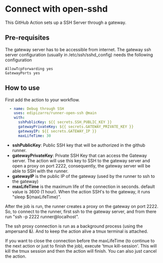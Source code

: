 # Connect with open-sshd

This GitHub Action sets up a SSH Server through a gateway.

## Pre-requisites
The gateway server has to be accessible from internet.
The gateway ssh server configuration (usually in /etc/ssh/sshd_config) needs the following configuration
```
AllowTcpForwarding yes
GatewayPorts yes
```

## How to use

First add the action to your workflow.
```yaml
  - name: Debug through SSH
    uses: edipizarro/runner-open-ssh @main
    with:
      sshPublicKey: ${{ secrets.SSH_PUBLIC_KEY }}
      gatewayPrivateKey: ${{ secrets.GATEWAY_PRIVATE_KEY }}
      gatewayIP: ${{ secrets.GATEWAY_IP }}
      maxLifeTime: 30
```

- **sshPublicKey**: Public SSH key that will be authorized in the github runner.
- **gatewayPrivateKey**: Private SSH Key that can access the Gateway server. The action will use this key to SSH to the gateway server and open a proxy on port 2222, consequently, the gateway server will be able to SSH with the runner.
- **gatewayIP** is the public IP of the gateway (used by the runner to ssh to the gateway)
- **maxLifeTime** is the maximum life of the connection in seconds. default value is 3600 (1 hour). When the action SSH's to the gateway, it runs "sleep ${maxLifeTime}".

After the job is run, the runner creates a proxy on the gateway on port 2222.
So, to connect to the runner, first ssh to the gateway server, and from there run "ssh -p 2222 runner@localhost".

The ssh proxy connection is run as a background process (using the ampersand &). And to keep the action alive a tmux terminal is attached.

If you want to close the connection before the maxLifeTime (to continue to the next action or just to finish the job), execute 'tmux kill-session'. This will kill the tmux session and then the action will finish.
You can also just cancel the action.
